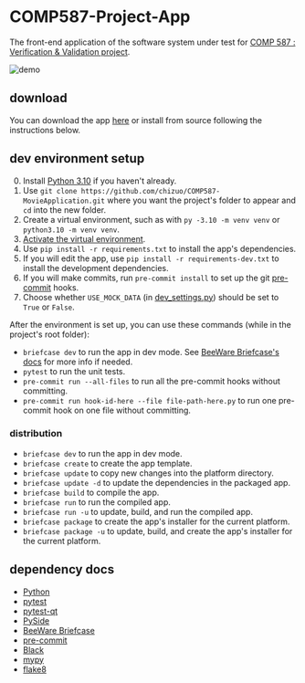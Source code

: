 # COMP587-Project-App

The front-end application of the software system under test for [COMP 587 : Verification &amp; Validation project](https://github.com/chizuo/COMP587-Project).

![demo](https://media.giphy.com/media/v1.Y2lkPTc5MGI3NjExYzFmN2Y2YTY0MjVmM2YwNThkYzhmZDhlY2RhNDQzZTQxM2QwOTQzYyZlcD12MV9pbnRlcm5hbF9naWZzX2dpZklkJmN0PWc/Hw040EUTiNTW0eTov9/giphy.gif)

## download

You can download the app [here](https://github.com/chizuo/COMP587-MovieApplication/releases) or install from source following the instructions below.

## dev environment setup

0. Install [Python 3.10](https://www.python.org/downloads/release/python-3108/) if you haven't already.
1. Use `git clone https://github.com/chizuo/COMP587-MovieApplication.git` where you want the project's folder to appear and `cd` into the new folder.
2. Create a virtual environment, such as with `py -3.10 -m venv venv` or `python3.10 -m venv venv`.
3. [Activate the virtual environment](https://python.land/virtual-environments/virtualenv).
4. Use `pip install -r requirements.txt` to install the app's dependencies.
5. If you will edit the app, use `pip install -r requirements-dev.txt` to install the development dependencies.
6. If you will make commits, run `pre-commit install` to set up the git [pre-commit](https://pre-commit.com/) hooks.
7. Choose whether `USE_MOCK_DATA` (in [dev_settings.py](https://github.com/chizuo/COMP587-MovieApplication/blob/main/src/moviefinder/dev_settings.py)) should be set to `True` or `False`.

After the environment is set up, you can use these commands (while in the project's root folder):

* `briefcase dev` to run the app in dev mode. See [BeeWare Briefcase's docs](https://docs.beeware.org/en/latest/tutorial/tutorial-3.html) for more info if needed.
* `pytest` to run the unit tests.
* `pre-commit run --all-files` to run all the pre-commit hooks without committing.
* `pre-commit run hook-id-here --file file-path-here.py` to run one pre-commit hook on one file without committing.

### distribution

* `briefcase dev` to run the app in dev mode.
* `briefcase create` to create the app template.
* `briefcase update` to copy new changes into the platform directory.
* `briefcase update -d` to update the dependencies in the packaged app.
* `briefcase build` to compile the app.
* `briefcase run` to run the compiled app.
* `briefcase run -u` to update, build, and run the compiled app.
* `briefcase package` to create the app's installer for the current platform.
* `briefcase package -u` to update, build, and create the app's installer for the current platform.

## dependency docs

* [Python](https://docs.python.org/3/)
* [pytest](https://docs.pytest.org/en/6.2.x/contents.html)
* [pytest-qt](https://pytest-qt.readthedocs.io/en/latest/intro.html)
* [PySide](https://doc.qt.io/qtforpython/index.html)
* [BeeWare Briefcase](https://briefcase.readthedocs.io/en/latest/)
* [pre-commit](https://pre-commit.com/)
* [Black](https://black.readthedocs.io/en/stable/)
* [mypy](https://mypy.readthedocs.io/en/stable/)
* [flake8](https://flake8.pycqa.org/en/latest/)
